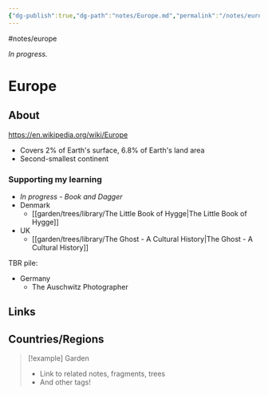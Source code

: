 ```yaml
---
{"dg-publish":true,"dg-path":"notes/Europe.md","permalink":"/notes/europe/","created":"2025-03-17T17:51:23.642-04:00","updated":"2025-03-22T22:36:53.052-04:00"}
---
```


#notes/europe

*In progress.*
# Europe
## About
https://en.wikipedia.org/wiki/Europe
- Covers 2% of Earth's surface, 6.8% of Earth's land area
- Second-smallest continent
### Supporting my learning
- *In progress - Book and Dagger*
- Denmark
	- [[garden/trees/library/The Little Book of Hygge\|The Little Book of Hygge]]
- UK
	- [[garden/trees/library/The Ghost - A Cultural History\|The Ghost - A Cultural History]]

TBR pile:
- Germany
	- The Auschwitz Photographer
## Links

## Countries/Regions

> [!example] Garden
> - Link to related notes, fragments, trees
> - And other tags!

